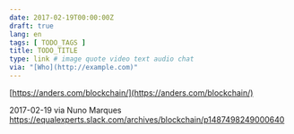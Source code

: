 ```yaml
---
date: 2017-02-19T00:00:00Z
draft: true
lang: en
tags: [ TODO_TAGS ]
title: TODO_TITLE
type: link # image quote video text audio chat
via: "[Who](http://example.com)"
---
```



[https://anders.com/blockchain/](https://anders.com/blockchain/)

2017-02-19 via Nuno Marques
https://equalexperts.slack.com/archives/blockchain/p1487498249000640
